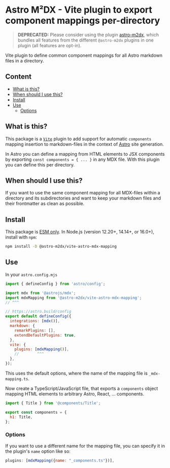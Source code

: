 # Astro M²DX - Vite plugin to export component mappings per-directory

> **DEPRECATED:** Please consider using the plugin [astro-m2dx](https://www.npmjs.com/package/astro-m2dx), which bundles all features from the different `@astro-m2dx` plugins in one plugin (all features are opt-in).

Vite plugin to define common component mappings for all Astro markdown files in a directory.

## Content <!-- omit in toc -->

- [What is this?](#what-is-this)
- [When should I use this?](#when-should-i-use-this)
- [Install](#install)
- [Use](#use)
  - [Options](#options)

## What is this?

This package is a [`Vite`](https://vitejs.dev/guide/api-plugin.html) plugin to add support for automatic `components` mapping insertion to markdown-files in the context of [Astro](https://docs.astro.build/en/guides/integrations-guide/mdx) site generation.

In Astro you can define a mapping from HTML elements to JSX components by exporting `const components = { ... }` in any MDX file. With this plugin you can define this per directory.

## When should I use this?

If you want to use the same component mapping for all MDX-files within a directory and its subdirectories and want to keep your markdown files and their frontmatter as clean as possible.

## Install

This package is [ESM only](https://gist.github.com/sindresorhus/a39789f98801d908bbc7ff3ecc99d99c).
In Node.js (version 12.20+, 14.14+, or 16.0+), install with `npm`:

```sh
npm install -D @astro-m2dx/vite-astro-mdx-mapping
```

## Use

In your `astro.config.mjs`

```js
import { defineConfig } from 'astro/config';

import mdx from '@astrojs/mdx';
import mdxMapping from '@astro-m2dx/vite-astro-mdx-mapping';
// ^^^

// https://astro.build/config
export default defineConfig({
  integrations: [mdx()],
  markdown: {
    remarkPlugins: [],
    extendDefaultPlugins: true,
  },
  vite: {
    plugins: [mdxMapping()],
    //        ^^^
  },
});
```

This uses the default options, where the name of the mapping file is `_mdx-mapping.ts`.

Now create a TypeScript/JavaScript file, that exports a `components` object mapping HTML elements to arbitrary Astro, React, ... components.

```js
import { Title } from '@components/Title';

export const components = {
  h1: Title,
};
```

### Options

If you want to use a different name for the mapping file, you can specify it in the plugin's `name` option like so:

```js
plugins: [mdxMapping({name: "_components.ts"})],
```
